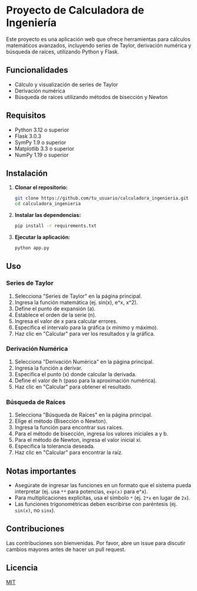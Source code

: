 # Proyecto de Calculadora de Ingeniería
Este proyecto es una aplicación web que ofrece herramientas para cálculos matemáticos avanzados, incluyendo series de Taylor, derivación numérica y búsqueda de raíces, utilizando Python y Flask.

## Funcionalidades
- Cálculo y visualización de series de Taylor
- Derivación numérica
- Búsqueda de raíces utilizando métodos de bisección y Newton

## Requisitos
- Python 3.12 o superior
- Flask 3.0.3
- SymPy 1.9 o superior
- Matplotlib 3.3 o superior
- NumPy 1.19 o superior

## Instalación
1. **Clonar el repositorio:**
   ```bash
   git clone https://github.com/tu_usuario/calculadora_ingenieria.git
   cd calculadora_ingenieria
   ```

2. **Instalar las dependencias:**
   ```bash
   pip install -r requirements.txt
   ```

3. **Ejecutar la aplicación:**
   ```bash
   python app.py
   ```

## Uso

### Series de Taylor
1. Selecciona "Series de Taylor" en la página principal.
2. Ingresa la función matemática (ej. sin(x), e^x, x^2).
3. Define el punto de expansión (a).
4. Establece el orden de la serie (n).
5. Ingresa el valor de x para calcular errores.
6. Especifica el intervalo para la gráfica (x mínimo y máximo).
7. Haz clic en "Calcular" para ver los resultados y la gráfica.

### Derivación Numérica
1. Selecciona "Derivación Numérica" en la página principal.
2. Ingresa la función a derivar.
3. Especifica el punto (x) donde calcular la derivada.
4. Define el valor de h (paso para la aproximación numérica).
5. Haz clic en "Calcular" para obtener el resultado.

### Búsqueda de Raíces
1. Selecciona "Búsqueda de Raíces" en la página principal.
2. Elige el método (Bisección o Newton).
3. Ingresa la función para encontrar sus raíces.
4. Para el método de bisección, ingresa los valores iniciales a y b.
5. Para el método de Newton, ingresa el valor inicial xi.
6. Especifica la tolerancia deseada.
7. Haz clic en "Calcular" para encontrar la raíz.

## Notas importantes
- Asegúrate de ingresar las funciones en un formato que el sistema pueda interpretar (ej. usa `**` para potencias, `exp(x)` para e^x).
- Para multiplicaciones explícitas, usa el símbolo `*` (ej. `2*x` en lugar de `2x`).
- Las funciones trigonométricas deben escribirse con paréntesis (ej. `sin(x)`, no `sinx`).

## Contribuciones
Las contribuciones son bienvenidas. Por favor, abre un issue para discutir cambios mayores antes de hacer un pull request.

## Licencia
[MIT](https://choosealicense.com/licenses/mit/)
